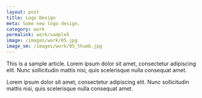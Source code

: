 ```yaml
---
layout: post
title: Logo Design
meta: Some new logo design.
category: work
permalink: work/sample5
image: /images/work/05.jpg
image_sm: /images/work/05_thumb.jpg
---
```


This is a sample article. Lorem ipsum dolor sit amet, consectetur adipiscing elit. Nunc sollicitudin mattis nisi, quis scelerisque nulla consequat amet.

Lorem ipsum dolor sit amet, consectetur adipiscing elit. Nunc sollicitudin mattis nisi, quis scelerisque nulla consequat amet.